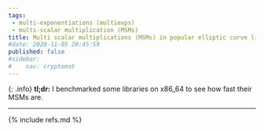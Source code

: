 ```yaml
---
tags: 
 - multi-exponentiations (multiexps)
 - multi-scalar multiplication (MSMs)
title: Multi scalar multiplications (MSMs) in popular elliptic curve libraries
#date: 2020-11-05 20:45:59
published: false
#sidebar:
#    nav: cryptomat
---
```


{: .info}
**tl;dr:** I benchmarked some libraries on x86_64 to see how fast their MSMs are.

<!--more-->

<p hidden>$$
\def\Adv{\mathcal{A}}
\def\Badv{\mathcal{B}}
\def\vect#1{\mathbf{#1}}
$$</p>

---



{% include refs.md %}
